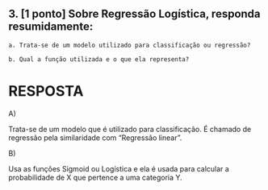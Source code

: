 ## 3. [1 ponto] Sobre Regressão Logística, responda resumidamente:
    a. Trata-se de um modelo utilizado para classificação ou regressão?

    b. Qual a função utilizada e o que ela representa?

RESPOSTA
=======================

A)

Trata-se de um modelo que é utilizado para classificação. É chamado de regressão pela similaridade com “Regressão linear”.

B)

Usa as funções Sigmoid ou Logística e ela é usada para calcular a probabilidade de X que pertence a uma categoria Y.
